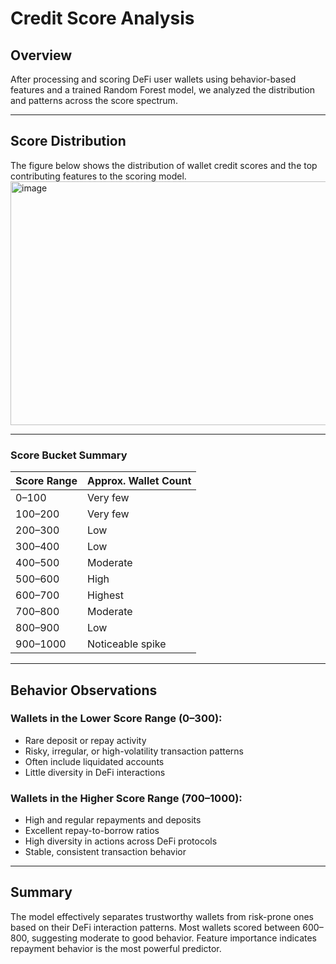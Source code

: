 # Credit Score Analysis

## Overview

After processing and scoring DeFi user wallets using behavior-based features and a trained Random Forest model, we analyzed the distribution and patterns across the score spectrum.

---

## Score Distribution

The figure below shows the distribution of wallet credit scores and the top contributing features to the scoring model.
<img width="1180" height="390" alt="image" src="https://github.com/user-attachments/assets/4dfc5092-6ece-42f9-b685-5e8ee7c83804" />


---

### Score Bucket Summary

| Score Range | Approx. Wallet Count |
|-------------|----------------------|
| 0–100       | Very few             |
| 100–200     | Very few             |
| 200–300     | Low                  |
| 300–400     | Low                  |
| 400–500     | Moderate             |
| 500–600     | High                 |
| 600–700     | Highest              |
| 700–800     | Moderate             |
| 800–900     | Low                  |
| 900–1000    | Noticeable spike     |

---

## Behavior Observations

### Wallets in the Lower Score Range (0–300):
- Rare deposit or repay activity
- Risky, irregular, or high-volatility transaction patterns
- Often include liquidated accounts
- Little diversity in DeFi interactions

### Wallets in the Higher Score Range (700–1000):
- High and regular repayments and deposits
- Excellent repay-to-borrow ratios
- High diversity in actions across DeFi protocols
- Stable, consistent transaction behavior

---

## Summary

The model effectively separates trustworthy wallets from risk-prone ones based on their DeFi interaction patterns. Most wallets scored between 600–800, suggesting moderate to good behavior. Feature importance indicates repayment behavior is the most powerful predictor.
